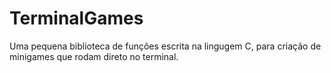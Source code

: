 # TerminalGames
Uma pequena biblioteca de funções escrita na lingugem C, para criação de minigames que rodam direto no terminal.
